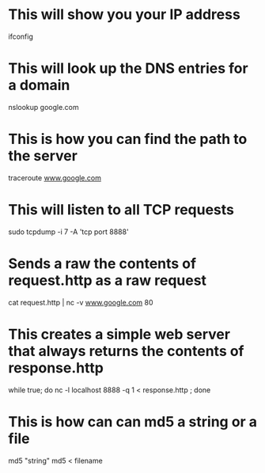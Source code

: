 # This will show you your IP address
ifconfig

# This will look up the DNS entries for a domain
nslookup google.com

# This is how you can find the path to the server
traceroute www.google.com

# This will listen to all TCP requests
sudo tcpdump -i 7  -A 'tcp port 8888'

# Sends a raw the contents of request.http as a raw request
cat request.http | nc -v www.google.com 80

# This creates a simple web server that always returns the contents of response.http
while true; do nc -l localhost 8888 -q 1 < response.http ; done

# This is how can can md5 a string or a file
md5 "string"
md5 < filename


